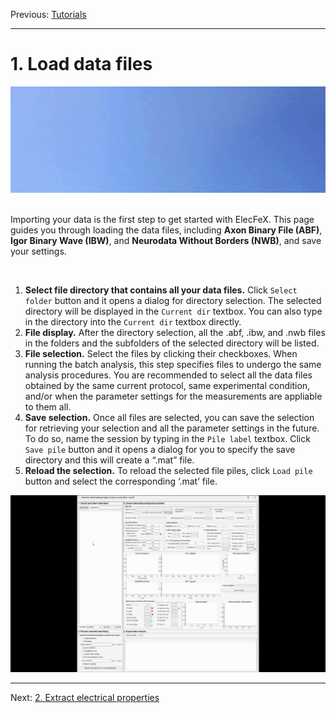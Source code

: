 <!-- <p style="text-align:left;">
    Previous: <a href=readme.md>Tutorials</a>
    <span style="float:right;">
        Next: <a href=extract_feature.md>2. Extract electrical properties</a>
    </span>
</p> -->

Previous: [Tutorials](readme.md)

---

# 1. Load data files

<!-- <div align=center><img src="https://media.giphy.com/media/VxbvpfaTTo3le/giphy.gif" alt="" style="width:100%;height:50%;"></div> -->

<div align=center><img src="./Figures/gif_flycat.gif" alt="" style="width:800px;height:170px"></div>

<br>

Importing your data is the first step to get started with ElecFeX. This page guides you through loading the data files, including **Axon Binary File (ABF)**, **Igor Binary Wave (IBW)**, and **Neurodata Without Borders (NWB)**, and save your settings.

<br>

1.  **Select file directory that contains all your data files.** Click `Select folder` button and it opens a dialog for directory selection. The selected directory will be displayed in the `Current dir` textbox. You can also type in the directory into the `Current dir` textbox directly.
2. **File display.** After the directory selection, all the .abf, .ibw, and .nwb files in the folders and the subfolders of the selected directory will be listed.
3. **File selection.** Select the files by clicking their checkboxes. When running the batch analysis, this step specifies files to undergo the same analysis procedures. You are recommended to select all the data files obtained by the same current protocol, same experimental condition, and/or when the parameter settings for the measurements are appliable to them all.
4. **Save selection.** Once all files are selected, you can save the selection for retrieving your selection and all the parameter settings in the future. To do so, name the session by typing in the `Pile label` textbox. Click `Save pile` button and it opens a dialog for you to specify the save directory and this will create a “.mat” file.
5. **Reload the selection.** To reload the selected file piles, click `Load pile` button and select the corresponding ‘.mat’ file. 

<img src="./Figures/Tutorial_loadFile.gif" alt="Tutorial_loadFile" style="width=100%">

---

Next: [2. Extract electrical properties](extract_feature.md)
<!--
<p style="text-align:left;">
    Previous: <a href=readme.md>Tutorials</a>
    <span style="float:right;">
        Next: <a href=extract_feature.md>2. Extract electrical properties</a>
    </span>
</p>
-->


<!-- <div align=center>
<img src="./Figures/Tutorial_loadFile.gif" alt="Tutorial_loadFile" style="position:absolute;clip:rect(1px 650px 800px 174px);left:30px"></div> -->
